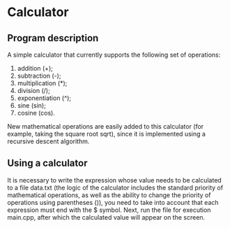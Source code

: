 # Calculator
## Program description
A simple calculator that currently supports the following set of operations:
1) addition (+);  
2) subtraction (-);  
3) multiplication (*);  
4) division (/);  
5) exponentiation (^);  
6) sine (sin);  
7) cosine (cos).  

New mathematical operations are easily added to this calculator (for example, taking the square root sqrt), since it is implemented using a recursive descent algorithm.  
## Using a calculator
It is necessary to write the expression whose value needs to be calculated to a file data.txt (the logic of the calculator includes the standard priority of mathematical operations, as well as the ability to change the priority of operations using parentheses ()), you need to take into account that each expression must end with the $ symbol. Next, run the file for execution main.cpp, after which the calculated value will appear on the screen.
